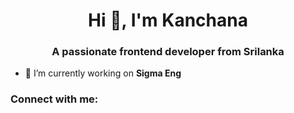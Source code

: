 <h1 align="center">Hi 👋, I'm Kanchana</h1>
<h3 align="center">A passionate frontend developer from Srilanka</h3>

- 🔭 I’m currently working on **Sigma Eng**

<h3 align="left">Connect with me:</h3>
<p align="left">
</p>
